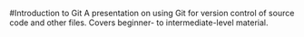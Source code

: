 #Introduction to Git
A presentation on using Git for version control of source code and other files. Covers beginner- to intermediate-level material.
